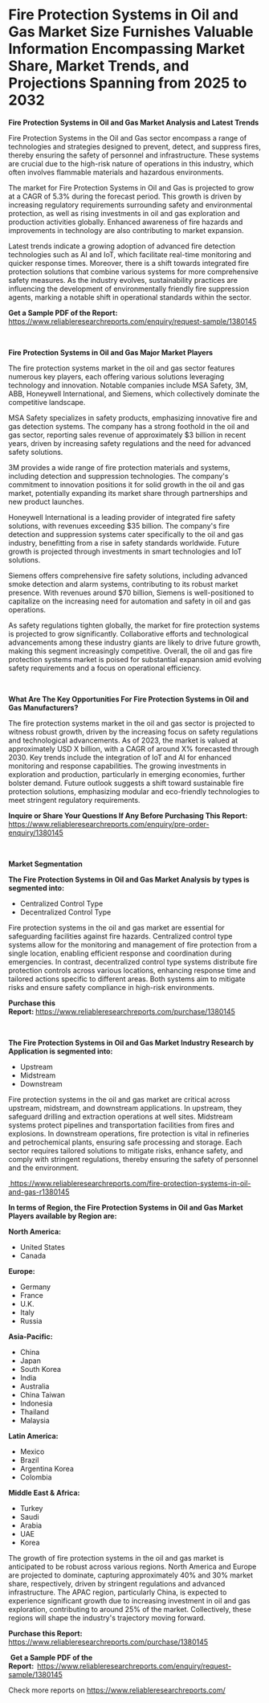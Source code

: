 <p><h1>Fire Protection Systems in Oil and Gas Market Size Furnishes Valuable Information Encompassing Market Share, Market Trends, and Projections Spanning from 2025 to 2032</h1></p><p><strong>Fire Protection Systems in Oil and Gas Market Analysis and Latest Trends</strong></p>
<p><p>Fire Protection Systems in the Oil and Gas sector encompass a range of technologies and strategies designed to prevent, detect, and suppress fires, thereby ensuring the safety of personnel and infrastructure. These systems are crucial due to the high-risk nature of operations in this industry, which often involves flammable materials and hazardous environments.</p><p>The market for Fire Protection Systems in Oil and Gas is projected to grow at a CAGR of 5.3% during the forecast period. This growth is driven by increasing regulatory requirements surrounding safety and environmental protection, as well as rising investments in oil and gas exploration and production activities globally. Enhanced awareness of fire hazards and improvements in technology are also contributing to market expansion.</p><p>Latest trends indicate a growing adoption of advanced fire detection technologies such as AI and IoT, which facilitate real-time monitoring and quicker response times. Moreover, there is a shift towards integrated fire protection solutions that combine various systems for more comprehensive safety measures. As the industry evolves, sustainability practices are influencing the development of environmentally friendly fire suppression agents, marking a notable shift in operational standards within the sector.</p></p>
<p><strong>Get a Sample PDF of the Report:&nbsp;</strong> <a href="https://www.reliableresearchreports.com/enquiry/request-sample/1380145?utm_campaign=2657&utm_medium=2&utm_source=Github&utm_content=ia&utm_term=11042025&utm_id=fire-protection-systems-in-oil-and-gas">https://www.reliableresearchreports.com/enquiry/request-sample/1380145</a></p>
<p>&nbsp;</p>
<p><strong>Fire Protection Systems in Oil and Gas Major Market Players</strong></p>
<p><p>The fire protection systems market in the oil and gas sector features numerous key players, each offering various solutions leveraging technology and innovation. Notable companies include MSA Safety, 3M, ABB, Honeywell International, and Siemens, which collectively dominate the competitive landscape.</p><p>MSA Safety specializes in safety products, emphasizing innovative fire and gas detection systems. The company has a strong foothold in the oil and gas sector, reporting sales revenue of approximately $3 billion in recent years, driven by increasing safety regulations and the need for advanced safety solutions.</p><p>3M provides a wide range of fire protection materials and systems, including detection and suppression technologies. The company's commitment to innovation positions it for solid growth in the oil and gas market, potentially expanding its market share through partnerships and new product launches.</p><p>Honeywell International is a leading provider of integrated fire safety solutions, with revenues exceeding $35 billion. The company's fire detection and suppression systems cater specifically to the oil and gas industry, benefitting from a rise in safety standards worldwide. Future growth is projected through investments in smart technologies and IoT solutions.</p><p>Siemens offers comprehensive fire safety solutions, including advanced smoke detection and alarm systems, contributing to its robust market presence. With revenues around $70 billion, Siemens is well-positioned to capitalize on the increasing need for automation and safety in oil and gas operations.</p><p>As safety regulations tighten globally, the market for fire protection systems is projected to grow significantly. Collaborative efforts and technological advancements among these industry giants are likely to drive future growth, making this segment increasingly competitive. Overall, the oil and gas fire protection systems market is poised for substantial expansion amid evolving safety requirements and a focus on operational efficiency.</p></p>
<p>&nbsp;</p>
<p><strong>What Are The Key Opportunities For Fire Protection Systems in Oil and Gas Manufacturers?</strong></p>
<p><p>The fire protection systems market in the oil and gas sector is projected to witness robust growth, driven by the increasing focus on safety regulations and technological advancements. As of 2023, the market is valued at approximately USD X billion, with a CAGR of around X% forecasted through 2030. Key trends include the integration of IoT and AI for enhanced monitoring and response capabilities. The growing investments in exploration and production, particularly in emerging economies, further bolster demand. Future outlook suggests a shift toward sustainable fire protection solutions, emphasizing modular and eco-friendly technologies to meet stringent regulatory requirements.</p></p>
<p><strong>Inquire or Share Your Questions If Any Before Purchasing This Report:</strong> <a href="https://www.reliableresearchreports.com/enquiry/pre-order-enquiry/1380145?utm_campaign=2657&utm_medium=2&utm_source=Github&utm_content=ia&utm_term=11042025&utm_id=fire-protection-systems-in-oil-and-gas">https://www.reliableresearchreports.com/enquiry/pre-order-enquiry/1380145</a></p>
<p>&nbsp;</p>
<p><strong>Market Segmentation</strong></p>
<p><strong>The Fire Protection Systems in Oil and Gas Market Analysis by types is segmented into:</strong></p>
<p><ul><li>Centralized Control Type</li><li>Decentralized Control Type</li></ul></p>
<p><p>Fire protection systems in the oil and gas market are essential for safeguarding facilities against fire hazards. Centralized control type systems allow for the monitoring and management of fire protection from a single location, enabling efficient response and coordination during emergencies. In contrast, decentralized control type systems distribute fire protection controls across various locations, enhancing response time and tailored actions specific to different areas. Both systems aim to mitigate risks and ensure safety compliance in high-risk environments.</p></p>
<p><strong>Purchase this Report:&nbsp;</strong><a href="https://www.reliableresearchreports.com/purchase/1380145?utm_campaign=2657&utm_medium=2&utm_source=Github&utm_content=ia&utm_term=11042025&utm_id=fire-protection-systems-in-oil-and-gas">https://www.reliableresearchreports.com/purchase/1380145</a></p>
<p>&nbsp;</p>
<p><strong>The Fire Protection Systems in Oil and Gas Market Industry Research by Application is segmented into:</strong></p>
<p><ul><li>Upstream</li><li>Midstream</li><li>Downstream</li></ul></p>
<p><p>Fire protection systems in the oil and gas market are critical across upstream, midstream, and downstream applications. In upstream, they safeguard drilling and extraction operations at well sites. Midstream systems protect pipelines and transportation facilities from fires and explosions. In downstream operations, fire protection is vital in refineries and petrochemical plants, ensuring safe processing and storage. Each sector requires tailored solutions to mitigate risks, enhance safety, and comply with stringent regulations, thereby ensuring the safety of personnel and the environment.</p></p>
<p><a href="https://www.reliableresearchreports.com/fire-protection-systems-in-oil-and-gas-r1380145?utm_campaign=2657&utm_medium=2&utm_source=Github&utm_content=ia&utm_term=11042025&utm_id=fire-protection-systems-in-oil-and-gas">&nbsp;https://www.reliableresearchreports.com/fire-protection-systems-in-oil-and-gas-r1380145</a></p>
<p><strong>In terms of Region, the Fire Protection Systems in Oil and Gas Market Players available by Region are:</strong></p>
<p>
    <p> <strong> North America: </strong>
        <ul>
            <li>United States</li>
            <li>Canada</li>
        </ul>
        </p> 
    <p> <strong> Europe: </strong>
        <ul>
            <li>Germany</li>
            <li>France</li>
            <li>U.K.</li>
            <li>Italy</li>
            <li>Russia</li>
        </ul>
        </p> 
    <p> <strong> Asia-Pacific: </strong>
        <ul>
            <li>China</li>
            <li>Japan</li>
            <li>South Korea</li>
            <li>India</li>
            <li>Australia</li>
            <li>China Taiwan</li>
            <li>Indonesia</li>
            <li>Thailand</li>
            <li>Malaysia</li>
        </ul>
        </p> 
    <p> <strong> Latin America: </strong>
        <ul>
            <li>Mexico</li>
            <li>Brazil</li>
            <li>Argentina Korea</li>
            <li>Colombia</li>
        </ul>
        </p> 
    <p> <strong> Middle East & Africa: </strong>
        <ul>
            <li>Turkey</li>
            <li>Saudi</li>
            <li>Arabia</li>
            <li>UAE</li>
            <li>Korea</li>
        </ul>
    </p>
    </p>
<p><p>The growth of fire protection systems in the oil and gas market is anticipated to be robust across various regions. North America and Europe are projected to dominate, capturing approximately 40% and 30% market share, respectively, driven by stringent regulations and advanced infrastructure. The APAC region, particularly China, is expected to experience significant growth due to increasing investment in oil and gas exploration, contributing to around 25% of the market. Collectively, these regions will shape the industry's trajectory moving forward.</p></p>
<p><strong>Purchase this Report: </strong><a href="https://www.reliableresearchreports.com/purchase/1380145?utm_campaign=2657&utm_medium=2&utm_source=Github&utm_content=ia&utm_term=11042025&utm_id=fire-protection-systems-in-oil-and-gas">https://www.reliableresearchreports.com/purchase/1380145</a></p>
<p>&nbsp;<strong>Get a Sample PDF of the Report:&nbsp;&nbsp;</strong><a href="https://www.reliableresearchreports.com/enquiry/request-sample/1380145?utm_campaign=2657&utm_medium=2&utm_source=Github&utm_content=ia&utm_term=11042025&utm_id=fire-protection-systems-in-oil-and-gas">https://www.reliableresearchreports.com/enquiry/request-sample/1380145</a></p>
<p><strong></strong></p>
<p>Check more reports on <a href="https://www.reliableresearchreports.com/?utm_campaign=2657&utm_medium=2&utm_source=Github&utm_content=ia&utm_term=11042025&utm_id=fire-protection-systems-in-oil-and-gas">https://www.reliableresearchreports.com/</a></p>